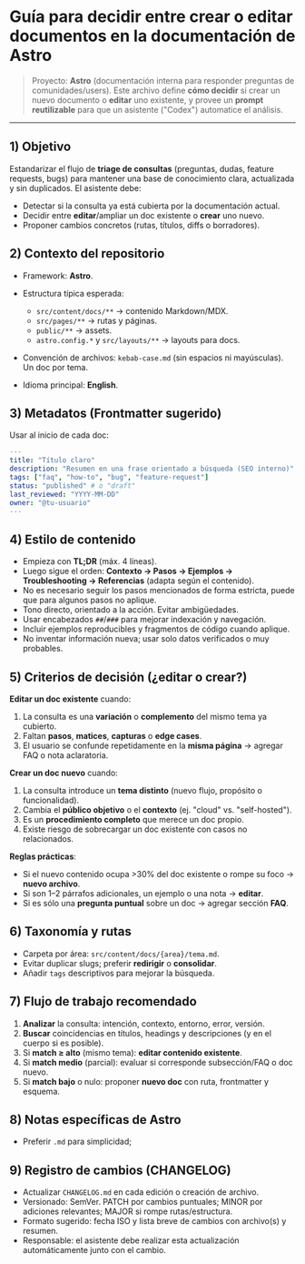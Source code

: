 # Guía para decidir entre crear o editar documentos en la documentación de Astro

> Proyecto: **Astro** (documentación interna para responder preguntas de comunidades/users). Este archivo define **cómo decidir** si crear un nuevo documento o **editar** uno existente, y provee un **prompt reutilizable** para que un asistente ("Codex") automatice el análisis.

---

## 1) Objetivo

Estandarizar el flujo de **triage de consultas** (preguntas, dudas, feature requests, bugs) para mantener una base de conocimiento clara, actualizada y sin duplicados. El asistente debe:

* Detectar si la consulta ya está cubierta por la documentación actual.
* Decidir entre **editar**/ampliar un doc existente o **crear** uno nuevo.
* Proponer cambios concretos (rutas, títulos, diffs o borradores).

## 2) Contexto del repositorio

* Framework: **Astro**.
* Estructura típica esperada:

  * `src/content/docs/**` → contenido Markdown/MDX.
  * `src/pages/**` → rutas y páginas.
  * `public/**` → assets.
  * `astro.config.*` y `src/layouts/**` → layouts para docs.
* Convención de archivos: `kebab-case.md` (sin espacios ni mayúsculas). Un doc por tema.
* Idioma principal: **English**.

## 3) Metadatos (Frontmatter sugerido)

Usar al inicio de cada doc:

```yaml
---
title: "Título claro"
description: "Resumen en una frase orientado a búsqueda (SEO interno)"
tags: ["faq", "how-to", "bug", "feature-request"]
status: "published" # o "draft"
last_reviewed: "YYYY-MM-DD"
owner: "@tu-usuario"
---
```

## 4) Estilo de contenido

* Empieza con **TL;DR** (máx. 4 líneas).
* Luego sigue el orden: **Contexto → Pasos → Ejemplos → Troubleshooting → Referencias** (adapta según el contenido).
* No es necesario seguir los pasos mencionados de forma estricta, puede que para algunos pasos no aplique.
* Tono directo, orientado a la acción. Evitar ambigüedades.
* Usar encabezados `##`/`###` para mejorar indexación y navegación.
* Incluir ejemplos reproducibles y fragmentos de código cuando aplique.
* No inventar información nueva; usar solo datos verificados o muy probables.

## 5) Criterios de decisión (¿editar o crear?)

**Editar un doc existente** cuando:

1. La consulta es una **variación** o **complemento** del mismo tema ya cubierto.
2. Faltan **pasos**, **matices**, **capturas** o **edge cases**.
3. El usuario se confunde repetidamente en la **misma página** → agregar FAQ o nota aclaratoria.

**Crear un doc nuevo** cuando:

1. La consulta introduce un **tema distinto** (nuevo flujo, propósito o funcionalidad).
2. Cambia el **público objetivo** o el **contexto** (ej. "cloud" vs. "self-hosted").
3. Es un **procedimiento completo** que merece un doc propio.
4. Existe riesgo de sobrecargar un doc existente con casos no relacionados.

**Reglas prácticas**:

* Si el nuevo contenido ocupa >30% del doc existente o rompe su foco → **nuevo archivo**.
* Si son 1–2 párrafos adicionales, un ejemplo o una nota → **editar**.
* Si es sólo una **pregunta puntual** sobre un doc → agregar sección **FAQ**.

## 6) Taxonomía y rutas

* Carpeta por área: `src/content/docs/{area}/tema.md`.
* Evitar duplicar slugs; preferir **redirigir** o **consolidar**.
* Añadir `tags` descriptivos para mejorar la búsqueda.

## 7) Flujo de trabajo recomendado

1. **Analizar** la consulta: intención, contexto, entorno, error, versión.
2. **Buscar** coincidencias en títulos, headings y descripciones (y en el cuerpo si es posible).
3. Si **match ≥ alto** (mismo tema): **editar contenido existente**.
4. Si **match medio** (parcial): evaluar si corresponde subsección/FAQ o doc nuevo.
5. Si **match bajo** o nulo: proponer **nuevo doc** con ruta, frontmatter y esquema.

## 8) Notas específicas de Astro

* Preferir `.md` para simplicidad;

## 9) Registro de cambios (CHANGELOG)

- Actualizar `CHANGELOG.md` en cada edición o creación de archivo.
- Versionado: SemVer. PATCH por cambios puntuales; MINOR por adiciones relevantes; MAJOR si rompe rutas/estructura.
- Formato sugerido: fecha ISO y lista breve de cambios con archivo(s) y resumen.
- Responsable: el asistente debe realizar esta actualización automáticamente junto con el cambio.
